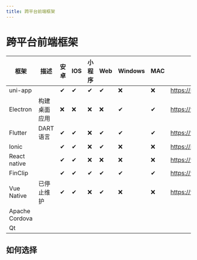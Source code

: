 ```yaml
---
title: 跨平台前端框架
---
```


# 跨平台前端框架


|框架| 描述     |安卓|IOS|小程序|Web|Windows|MAC|文档|
|---|--------|---|---|---|---|---|---|---|
|uni-app|        | ✔      |✔|✔|✔|❌|❌|<https://uniapp.dcloud.net.cn/quickstart-hx.html>|
|Electron| 构建桌面应用 |❌|❌|❌|❌|✔|✔|<https://www.electronjs.org/zh/docs/latest/tutorial/quick-start>|
|Flutter| DART语言 |✔|✔|❌|✔|✔|✔|<https://flutter.cn/docs>|
|Ionic|        | ✔      |✔|❌|✔|❌|❌|<https://ionicframework.com/docs>|
|React native|        | ✔      |✔|❌|❌|❌|❌|<https://www.reactnative.cn/docs/getting-started>|
|FinClip|        | ✔      |✔|✔|✔|✔|✔|<https://www.finclip.com/mop/document/introduce/introduction/finclip.html>|
|Vue Native| 已停止维护  |✔|✔|❌|✔|❌|❌|<https://vue-native.io/>|
|Apache Cordova|
|Qt|


## 如何选择
